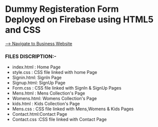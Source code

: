 # Dummy Registeration Form Deployed on Firebase using HTML5 and CSS

[--> Navigate to Business Website](https://business-website-4b739.web.app)

### FILES DISCRIPTION:-

* index.html : Home Page
* style.css  : CSS file linked with home Page
* Signin.html: SignIn Page
* Signup.html: SignUp Page
* Form.css   : CSS file linked with SignIn & SignUp Pages
* Mens.html  : Mens Collection's Page
* Womens.html: Womens Collection's Page
* kids.html  : Kids Collection's Page
* Mens.css   : CSS file linked with Mens,Womens & Kids Pages
* Contact.html:Contact Page 
* Contact.css :CSS file linked with Contact Page
